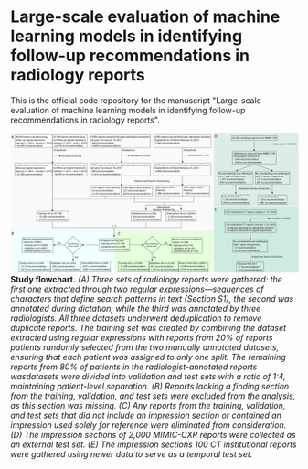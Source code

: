 # Large-scale evaluation of machine learning models in identifying follow-up recommendations in radiology reports

This is the official code repository for the manuscript "Large-scale evaluation of machine learning models in identifying follow-up recommendations in radiology reports".

![alt text](./figures/Figure_1.jpg)
**Study flowchart.** *(A) Three sets of radiology reports were gathered: the first one extracted through two regular expressions—sequences of characters that define search patterns in text (Section S1), the second was annotated during dictation, while the third was annotated by three radiologists. All three datasets underwent deduplication to remove duplicate reports. The training set was created by combining the dataset extracted using regular expressions with reports from 20% of reports patients randomly selected from the two manually annotated datasets, ensuring that each patient was assigned to only one split. The remaining reports from 80% of patients in the radiologist-annotated reports wasdatasets were divided into validation and test sets with a ratio of 1:4, maintaining patient-level separation. (B) Reports lacking a finding section from the training, validation, and test sets were excluded from the analysis, as this section was missing. (C) Any reports from the training, validation, and test sets that did not include an impression section or contained an impression used solely for reference were eliminated from consideration. (D) The impression sections of 2,000 MIMIC-CXR reports were collected as an external test set. (E) The impression sections 100 CT institutional reports were gathered using newer data to serve as a temporal test set.*